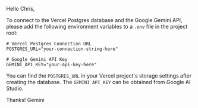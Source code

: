 Hello Chris,

To connect to the Vercel Postgres database and the Google Gemini API, please add the following environment variables to a `.env` file in the project root:

```
# Vercel Postgres Connection URL
POSTGRES_URL="your-connection-string-here"

# Google Gemini API Key
GEMINI_API_KEY="your-api-key-here"
```

You can find the `POSTGRES_URL` in your Vercel project's storage settings after creating the database. The `GEMINI_API_KEY` can be obtained from Google AI Studio.

Thanks!
Gemini

